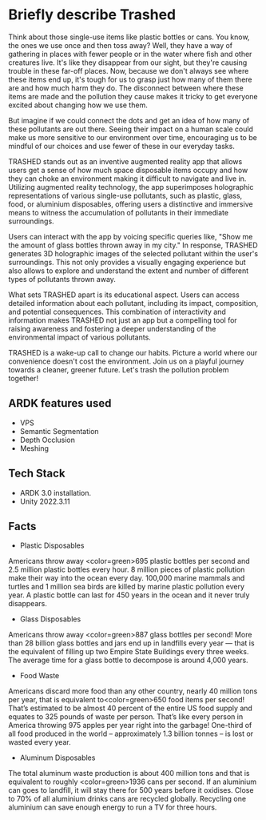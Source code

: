 # Briefly describe Trashed

Think about those single-use items like plastic bottles or cans. You know, the ones we use once and then toss away? Well, they have a way of gathering in places with fewer people or in the water where fish and other creatures live. It's like they disappear from our sight, but they're causing trouble in these far-off places. Now, because we don't always see where these items end up, it's tough for us to grasp just how many of them there are and how much harm they do. The disconnect between where these items are made and the pollution they cause makes it tricky to get everyone excited about changing how we use them.

But imagine if we could connect the dots and get an idea of how many of these pollutants are out there. Seeing their impact on a human scale could make us more sensitive to our environment over time, encouraging us to be mindful of our choices and use fewer of these in our everyday tasks. 

TRASHED stands out as an inventive augmented reality app that allows users get a sense of how much space disposable items occupy and how they can choke an environment making it difficult to navigate and live in. Utilizing augmented reality technology, the app superimposes holographic representations of various single-use pollutants, such as plastic, glass, food, or aluminium disposables, offering users a distinctive and immersive means to witness the accumulation of pollutants in their immediate surroundings.

Users can interact with the app by voicing specific queries like, "Show me the amount of glass bottles thrown away in my city." In response, TRASHED generates 3D holographic images of the selected pollutant within the user's surroundings. This not only provides a visually engaging experience but also allows to explore and understand the extent and number of different types of pollutants thrown away.

What sets TRASHED apart is its educational aspect. Users can access detailed information about each pollutant, including its impact, composition, and potential consequences. This combination of interactivity and information makes TRASHED not just an app but a compelling tool for raising awareness and fostering a deeper understanding of the environmental impact of various pollutants.

TRASHED is a wake-up call to change our habits. Picture a world where our convenience doesn't cost the environment. Join us on a playful journey towards a cleaner, greener future. Let's trash the pollution problem together!


## ARDK features used

- VPS
- Semantic Segmentation
- Depth Occlusion
- Meshing

## Tech Stack

- ARDK 3.0 installation.
- Unity 2022.3.11

## Facts

- Plastic Disposables

Americans throw away <color=green>695</color> plastic bottles per second and 2.5 million plastic bottles every hour. 8 million pieces of plastic pollution make their way into the ocean every day. 100,000 marine mammals and turtles and 1 million sea birds are killed by marine plastic pollution every year. A plastic bottle can last for 450 years in the ocean and it never truly disappears. 

- Glass Disposables

Americans throw away <color=green>887</color> glass bottles per second! More than 28 billion glass bottles and jars end up in landfills every year — that is the equivalent of filling up two Empire State Buildings every three weeks. The average time for a glass bottle to decompose is around 4,000 years.

- Food Waste

Americans discard more food than any other country, nearly 40 million tons per year, that is equivalent to<color=green>650</color> food items per second! That’s estimated to be almost 40 percent of the entire US food supply and equates to 325 pounds of waste per person. That’s like every person in America throwing 975 apples per year right into the garbage! One-third of all food produced in the world – approximately 1.3 billion tonnes – is lost or wasted every year.

- Aluminum Disposables

The total aluminum waste production is about 400 million tons and that is equivalent to roughly <color=green>1936</color> cans per second. If an aluminium can goes to landfill, it will stay there for 500 years before it oxidises. Close to 70% of all aluminium drinks cans are recycled globally. Recycling one aluminium can save enough energy to run a TV for three hours. 